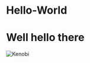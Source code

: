 # Hello-World
<h1>Well hello there</h1>
<img src="https://media3.giphy.com/media/Nx0rz3jtxtEre/giphy.gif" alt="Kenobi">
